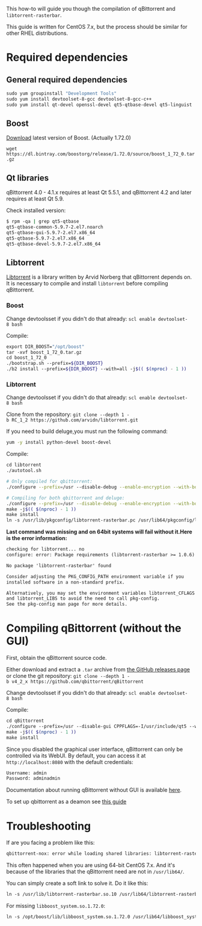 This how-to will guide you though the compilation of qBittorrent and
`libtorrent-rasterbar`.

This guide is written for CentOS 7.x, but the process should be similar
for other RHEL distributions.

# Required dependencies

## General required dependencies

```bash
sudo yum groupinstall "Development Tools"
sudo yum install devtoolset-8-gcc devtoolset-8-gcc-c++
sudo yum install qt-devel openssl-devel qt5-qtbase-devel qt5-linguist
```

## Boost

[Download](https://www.boost.org/users/download/) latest version of
Boost. (Actually 1.72.0)

`wget https://dl.bintray.com/boostorg/release/1.72.0/source/boost_1_72_0.tar.gz`

## Qt libraries

qBittorrent 4.0 - 4.1.x requires at least Qt 5.5.1, and qBittorrent 4.2
and later requires at least Qt 5.9.

Check installed version:

```bash
$ rpm -qa | grep qt5-qtbase
qt5-qtbase-common-5.9.7-2.el7.noarch
qt5-qtbase-gui-5.9.7-2.el7.x86_64
qt5-qtbase-5.9.7-2.el7.x86_64
qt5-qtbase-devel-5.9.7-2.el7.x86_64
```

## Libtorrent

[Libtorrent](https://libtorrent.org/) is a library written by Arvid Norberg that qBittorrent depends on.
It is necessary to compile and install `libtorrent` before compiling qBittorrent.

### Boost

Change devtoolsset if you didn't do that already: `scl enable devtoolset-8 bash`

Compile:

```bash
export DIR_BOOST="/opt/boost"
tar -xvf boost_1_72_0.tar.gz
cd boost_1_72_0
./bootstrap.sh --prefix=${DIR_BOOST}
./b2 install --prefix=${DIR_BOOST} --with=all -j$(( $(nproc) - 1 ))
```

### Libtorrent

Change devtoolsset if you didn't do that already: `scl enable devtoolset-8 bash`

Clone from the repository: `git clone --depth 1 -b RC_1_2 https://github.com/arvidn/libtorrent.git`

If you need to build deluge,you must run the following command:
```bash
yum -y install python-devel boost-devel
```
Compile:

```bash
cd libtorrent
./autotool.sh

# Only compiled for qbittorrent:
./configure --prefix=/usr --disable-debug --enable-encryption --with-boost=${DIR_BOOST} CXXFLAGS=--std=c++14

# Compiling for both qbittorrent and deluge:
./configure --prefix=/usr --disable-debug --enable-encryption --with-boost=${DIR_BOOST} CXXFLAGS=--std=c++14 --with-libiconv --with-libgeoip=system --enable-python-binding
make -j$(( $(nproc) - 1 ))
make install
ln -s /usr/lib/pkgconfig/libtorrent-rasterbar.pc /usr/lib64/pkgconfig/libtorrent-rasterbar.pc
```

**Last command was missing and on 64bit systems will fail without it.Here is the error information:**
```txt
checking for libtorrent... no
configure: error: Package requirements (libtorrent-rasterbar >= 1.0.6) were not met:

No package 'libtorrent-rasterbar' found

Consider adjusting the PKG_CONFIG_PATH environment variable if you
installed software in a non-standard prefix.

Alternatively, you may set the environment variables libtorrent_CFLAGS
and libtorrent_LIBS to avoid the need to call pkg-config.
See the pkg-config man page for more details.
```

# Compiling qBittorrent (without the GUI)

First, obtain the qBittorrent source code.

Either download and extract a `.tar` archive from [the GitHub releases page](https://github.com/qbittorrent/qBittorrent/releases) or clone the git repository: `git clone --depth 1 -b v4_2_x https://github.com/qbittorrent/qBittorrent`

Change devtoolsset if you didn't do that already: `scl enable devtoolset-8 bash`

Compile:

```bash
cd qBittorrent
./configure --prefix=/usr --disable-gui CPPFLAGS=-I/usr/include/qt5 --with-boost=${DIR_BOOST} CXXFLAGS=--std=c++14
make -j$(( $(nproc) - 1 ))
make install
```

Since you disabled the graphical user interface, qBittorrent can only be controlled via its WebUI.
By default, you can access it at `http://localhost:8080` with the default credentials:

```txt
Username: admin
Password: adminadmin
```

Documentation about running qBittorrent without GUI is available [here](https://github.com/qbittorrent/qBittorrent/wiki/Running-qBittorrent-without-X-server-(WebUI-only)).

To set up qbittorrent as a deamon see [this guide](https://github.com/qbittorrent/qBittorrent/wiki/Setting-up-qBittorrent-as-a-daemon-on-CentOS-7)

# Troubleshooting

If are you facing a problem like this:

```txt
qbittorrent-nox: error while loading shared libraries: libtorrent-rasterbar.so 10: cannot open shared object file: No such file or directory
```


This often happened when you are using 64-bit CentOS 7.x.
And it's because of the libraries that the qBittorrent need are not in `/usr/lib64/`.

You can simply create a soft link to solve it. Do it like this:

```bash
ln -s /usr/lib/libtorrent-rasterbar.so.10 /usr/lib64/libtorrent-rasterbar.so.10
```

For missing `libboost_system.so.1.72.0`:

```bash
ln -s /opt/boost/lib/libboost_system.so.1.72.0 /usr/lib64/libboost_system.so.1.72.0
```
